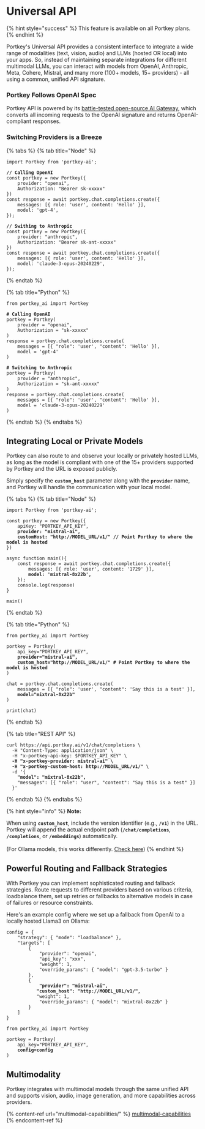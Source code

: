 # Universal API

{% hint style="success" %}
This feature is available on all Portkey plans.
{% endhint %}

Portkey's Universal API provides a consistent interface to integrate a wide range of modalities (text, vision, audio) and LLMs (hosted OR local) into your apps. So, instead of maintaining separate integrations for different multimodal LLMs, you can interact with models from OpenAI, Anthropic, Meta, Cohere, Mistral, and many more (100+ models, 15+ providers) - all  using a common, unified API signature.

### Portkey Follows OpenAI Spec

Portkey API is powered by its [battle-tested open-source AI Gateway](https://github.com/portkey-ai/gateway), which converts all incoming requests to the OpenAI signature and returns OpenAI-compliant responses.

### Switching Providers is a Breeze

{% tabs %}
{% tab title="Node" %}
<pre class="language-typescript"><code class="lang-typescript">import Portkey from 'portkey-ai';

<strong>// Calling OpenAI
</strong>const portkey = new Portkey({
    provider: "openai",
    Authorization: "Bearer sk-xxxxx"
})
const response = await portkey.chat.completions.create({
    messages: [{ role: 'user', content: 'Hello' }],
    model: 'gpt-4',
});

<strong>// Swithing to Anthropic
</strong>const portkey = new Portkey({
    provider: "anthropic",
    Authorization: "Bearer sk-ant-xxxxx"
})
const response = await portkey.chat.completions.create({
    messages: [{ role: 'user', content: 'Hello' }],
    model: 'claude-3-opus-20240229',
});
</code></pre>
{% endtab %}

{% tab title="Python" %}
<pre class="language-python"><code class="lang-python">from portkey_ai import Portkey

<strong># Calling OpenAI
</strong>portkey = Portkey(
    provider = "openai",
    Authorization = "sk-xxxxx"
)
response = portkey.chat.completions.create(
    messages = [{ "role": 'user', "content": 'Hello' }],
    model = 'gpt-4'
)

<strong># Switching to Anthropic
</strong>portkey = Portkey(
    provider = "anthropic",
    Authorization = "sk-ant-xxxxx"
)
response = portkey.chat.completions.create(
    messages = [{ "role": 'user', "content": 'Hello' }],
    model = 'claude-3-opus-20240229'
)
</code></pre>
{% endtab %}
{% endtabs %}

## Integrating Local or Private Models

Portkey can also route to and observe your locally or privately hosted LLMs, as long as the model is compliant with one of the 15+ providers supported by Portkey and the URL is exposed publicly.

Simply specify the **`custom_host`** parameter along with the **`provider`** name, and Portkey will handle the communication with your local model.

{% tabs %}
{% tab title="Node" %}
<pre class="language-typescript"><code class="lang-typescript">import Portkey from 'portkey-ai';

const portkey = new Portkey({
    apiKey: "PORTKEY_API_KEY",
<strong>    provider: "mistral-ai",
</strong><strong>    customHost: "http://MODEL_URL/v1/" // Point Portkey to where the model is hosted
</strong>})

async function main(){
    const response = await portkey.chat.completions.create({
        messages: [{ role: 'user', content: '1729' }],
<strong>        model: 'mixtral-8x22b',
</strong>    });
    console.log(response)
}

main()
</code></pre>
{% endtab %}

{% tab title="Python" %}
<pre class="language-python"><code class="lang-python">from portkey_ai import Portkey

portkey = Portkey(
    api_key="PORTKEY_API_KEY",
<strong>    provider="mistral-ai",
</strong><strong>    custom_host="http://MODEL_URL/v1/" # Point Portkey to where the model is hosted
</strong>)

chat = portkey.chat.completions.create(
    messages = [{ "role": 'user', "content": 'Say this is a test' }],
<strong>    model="mixtral-8x22b"
</strong>)

print(chat)
</code></pre>
{% endtab %}

{% tab title="REST API" %}
<pre class="language-bash"><code class="lang-bash">curl https://api.portkey.ai/v1/chat/completions \
  -H "Content-Type: application/json" \
  -H "x-portkey-api-key: $PORTKEY_API_KEY" \
<strong>  -H "x-portkey-provider: mistral-ai" \
</strong><strong>  -H "x-portkey-custom-host: http://MODEL_URL/v1/" \
</strong>  -d '{
<strong>    "model": "mixtral-8x22b",
</strong>    "messages": [{ "role": "user", "content": "Say this is a test" }]
  }'
</code></pre>
{% endtab %}
{% endtabs %}

{% hint style="info" %}
**Note:**&#x20;

When using **`custom_host`**, include the version identifier (e.g., **`/v1`**) in the URL. Portkey will append the actual endpoint path (**`/chat/completions`**, **`/completions`**, or **`/embeddings`**) automatically.\
\
(For Ollama models, this works differently. [Check here](../../welcome/integration-guides/ollama.md))
{% endhint %}

## Powerful Routing and Fallback Strategies

With Portkey you can implement sophisticated routing and fallback strategies. Route requests to different providers based on various criteria, loadbalance them, set up retries or fallbacks to alternative models in case of failures or resource constraints.

Here's an example config where we set up a fallback from OpenAI to a locally hosted Llama3 on Ollama:

<pre class="language-python"><code class="lang-python">config = {
	"strategy": { "mode": "loadbalance" },
	"targets": [
		{
			"provider": "openai",
			"api_key": "xxx",
			"weight": 1,
			"override_params": { "model": "gpt-3.5-turbo" }
		},
		{
<strong>			"provider": "mistral-ai",
</strong><strong>			"custom_host": "http://MODEL_URL/v1/",
</strong>			"weight": 1,
			"override_params": { "model": "mixtral-8x22b" }
		}
	]
}

from portkey_ai import Portkey

portkey = Portkey(
    api_key="PORTKEY_API_KEY",
<strong>    config=config
</strong>)
</code></pre>

## Multimodality

Portkey integrates with multimodal models through the same unified API and supports vision, audio, image generation, and more capabilities across providers.

{% content-ref url="multimodal-capabilities/" %}
[multimodal-capabilities](multimodal-capabilities/)
{% endcontent-ref %}
